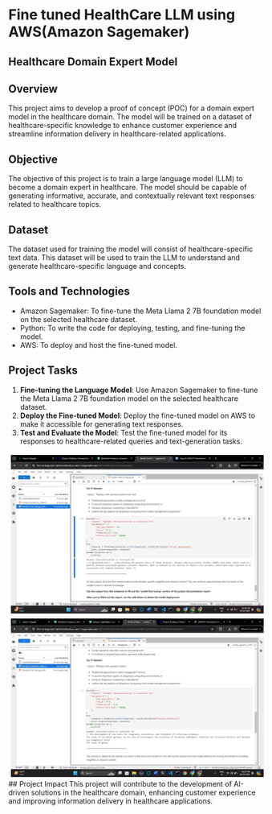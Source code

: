 
# Fine tuned HealthCare LLM using AWS(Amazon Sagemaker)

## Healthcare Domain Expert Model

## Overview
This project aims to develop a proof of concept (POC) for a domain expert model in the healthcare domain. The model will be trained on a dataset of healthcare-specific knowledge to enhance customer experience and streamline information delivery in healthcare-related applications.

## Objective
The objective of this project is to train a large language model (LLM) to become a domain expert in healthcare. The model should be capable of generating informative, accurate, and contextually relevant text responses related to healthcare topics.

## Dataset
The dataset used for training the model will consist of healthcare-specific text data. This dataset will be used to train the LLM to understand and generate healthcare-specific language and concepts.

## Tools and Technologies
- Amazon Sagemaker: To fine-tune the Meta Llama 2 7B foundation model on the selected healthcare dataset.
- Python: To write the code for deploying, testing, and fine-tuning the model.
- AWS: To deploy and host the fine-tuned model.

## Project Tasks
1. **Fine-tuning the Language Model**: Use Amazon Sagemaker to fine-tune the Meta Llama 2 7B foundation model on the selected healthcare dataset.
2. **Deploy the Fine-tuned Model**: Deploy the fine-tuned model on AWS to make it accessible for generating text responses.
3. **Test and Evaluate the Model**: Test the fine-tuned model for its responses to healthcare-related queries and text-generation tasks.
<div style="display: flex; flex-wrap: wrap;">
    <img src="Screenshot (1281).png" alt="Example6" style="margin: 5px;"/>
    <img src="Screenshot (1280).png" alt="Example7" style="margin: 5px;"/>
</div>
## Project Impact
This project will contribute to the development of AI-driven solutions in the healthcare domain, enhancing customer experience and improving information delivery in healthcare applications.

